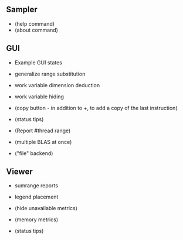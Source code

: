 Sampler
-------
* (help command)
* (about command)


GUI
---
* Example GUI states
* generalize range substitution
* work variable dimension deduction
* work variable hiding

* (copy button - in addition to +, to add a copy of the last instruction) 
* (status tips)
* (Report #thread range)
* (multiple BLAS at once)
* ("file" backend)


Viewer
------
* sumrange reports
* legend placement

* (hide unavailable metrics)
* (memory metrics)
* (status tips)
